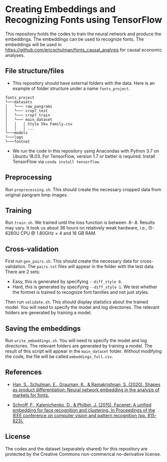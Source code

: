 # Creating Embeddings and Recognizing Fonts using TensorFlow

This repository holds the codes to train the neural network and produce the embeddings. The embeddings can be used to recognize fonts. The embeddings will be used in https://github.com/ericschulman/fonts_causal_analysis for causal economic analyses. 

## File structure/files
* This repository should have external folders with the data. Here is an example of folder structure under a name `fonts_project`.

```
fonts_project    
└───datasets
│   └─── raw_pangrams
│   └─── crop7_test
│   └─── crop7_train
│   └─── main_dataset
│   │   │ Style Sku Family.csv
│   │   │ ...
└───models
└───logs
└───fontnet
```

* We run the code in this repository using Anacondas with Python 3.7 on Ubuntu 18.03. For TensorFlow, version 1.7 or better is required. Install TensorFlow via `conda install tensorflow`.

## Preprocessing 

Run `preprocessing.sh`. This should create the necessary cropped data from original pangram bmp images. 

## Training

Run `train.sh`. We trained until the loss function is between .6-.8. Results may vary. It took us about 36 hours on relatively weak hardware, i.e., I5-6260U CPU @ 1.80GHz × 4 and 16 GB RAM. 

## Cross-validation

First run `gen_pairs.sh`. This should create the necessary data for cross-validation. The `pairs.txt` files will appear in the folder with the test data. There are 2 sets:
* Easy, this is generated by specifying `--diff_style 0`.
* Hard, this is generated by specifying `--diff_style 1`. We test whether the fontnet is trained to recognize font families and not just styles.  

Then run `validate.sh`. This should display statistics about the trained model. You will need to specify the model and log directories. The relevant folders are generated by training a model.


## Saving the embeddings

Run `write_embeddings.sh`.  You will need to specify the model and log directories. The relevant folders are generated by training a model. The result of this script will appear in the `main_dataset` folder. Without modifying the code, the file will be called `embeddings_full.csv`.

## References
* [Han, S., Schulman, E., Grauman, K., & Ramakrishnan, S. (2020). Shapes as product differentiation: Neural network embedding in the analysis of markets for fonts.](https://sites.google.com/site/universs01/mypdf/font_embedding.pdf)

* [Schroff, F., Kalenichenko, D., & Philbin, J. (2015). Facenet: A unified embedding for face recognition and clustering. In Proceedings of the IEEE conference on computer vision and pattern recognition (pp. 815-823).](https://www.cv-foundation.org/openaccess/content_cvpr_2015/papers/Schroff_FaceNet_A_Unified_2015_CVPR_paper.pdf)

## License

The codes and the dataset (separately shared) for this repository are protected by the Creative Commons non-commerical no-derivative license.
